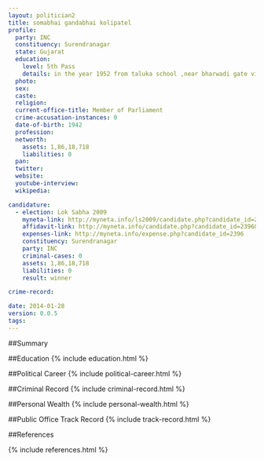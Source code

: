 ```yaml
---
layout: politician2
title: somabhai gandabhai kolipatel
profile: 
  party: INC
  constituency: Surendranagar
  state: Gujarat
  education: 
    level: 5th Pass
    details: in the year 1952 from taluka school ,near bharwadi gate viramgam
  photo: 
  sex: 
  caste: 
  religion: 
  current-office-title: Member of Parliament
  crime-accusation-instances: 0
  date-of-birth: 1942
  profession: 
  networth: 
    assets: 1,86,18,718
    liabilities: 0
  pan: 
  twitter: 
  website: 
  youtube-interview: 
  wikipedia: 

candidature: 
  - election: Lok Sabha 2009
    myneta-link: http://myneta.info/ls2009/candidate.php?candidate_id=2396
    affidavit-link: http://myneta.info/candidate.php?candidate_id=2396&scan=original
    expenses-link: http://myneta.info/expense.php?candidate_id=2396
    constituency: Surendranagar 
    party: INC
    criminal-cases: 0
    assets: 1,86,18,718
    liabilities: 0
    result: winner 

crime-record: 

date: 2014-01-28
version: 0.0.5
tags: 
---
```

##Summary


##Education
{% include education.html %}


##Political Career
{% include political-career.html %}


##Criminal Record
{% include criminal-record.html %}


##Personal Wealth
{% include personal-wealth.html %}


##Public Office Track Record
{% include track-record.html %}


##References


{% include references.html %}